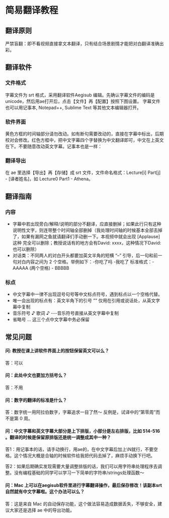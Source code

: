 # 简易翻译教程

## 翻译原则
严禁盲翻：即不看视频直接拿文本翻译，只有结合场景剧情才能把对白翻译准确出彩。

## 翻译软件
### 文件格式
字幕文件为 srt 格式，采用翻译软件Aegisub 编辑。先确认字幕文件的编码是unicode，然后用ae打开后，点击【文件】再【配置】按照下图设置。
字幕文件也可以用记事本, Notepad++, Sublime Text 等其他文本编辑器打开。
 
### 软件界面
黄色方框的时间轴部分请勿改动。如有断句需要改动的，直接在字幕中标出，后期校对会修改。红色方框中，把中文字幕四个字替换为中文翻译即可，中文在上英文在下。不要随意改动英文字幕。记事本也是一样：

### 翻译导出
在 ae 里选择【导出】再【存储】成 srt 文件，文件命名格式：Lecture[i] Part[j] - [译者姓名]，如 Lecture0 Part1 - Athena。


## 翻译指南

### 内容
-	字幕中若出现旁白/解释/说明的部分不翻译，应直接删掉；如果此行只有这种说明性文字，则连带整个时间轴全部删掉（我处理时间轴的时候基本全部去掉了，如果有漏网之鱼就请翻译们手动删一下。本视频中就会出现 [Applause] 这种 完全可以删除；教授说话有的地方会有David: xxxx，这种情况下David: 也可以删除）
-	对话类：不同两人的对白开头都要加英文半角的短横 “–” 引导，后一句和前一句对白内容之间为 2 个空格。举例如下：-你吃了吗  -我吃了 标准格式：- AAAAA (两个空格) - BBBBB

### 标点
-	中文字幕中一律不出现逗号句号等中文标点符号，遇到标点以一个空格代替。
-	唯一会出现的标点有：英文半角下的引号 ”” 仅用在引用或说话处，从英文字幕中复制
-	音乐符号 ♪ 歌词 ♪ ---音乐符号直接从英文字幕中复制
-	省略号 ... 这三个点中文字幕中务必保留
 
 
## 常见问题 

#### 问: 教授在课上讲软件界面上的按钮保留英文可以么？
答：可以

#### 问：此处中文也要加方括号么？
答：不用

#### 问：数字的翻译的标准是什么？
答：数字统一用阿拉伯数字，字幕追求一目了然～ 反例是，试译中的“第零周”而不是第 0 周。

#### 问：中文字幕和英文字幕大部分是上下排版，小部分是左右排版，比如 514-516 。翻译的时候是保留原排版还是统一调整成其中一种？
 
答1：用记事本的话，请手动换行，用ae的，在中文字幕后加上\N就行，不要空格。这个情况大概是合轴的时候软件给我把代码去掉了，麻烦手动换下行吧。

答2：如果后期确实发现需要大量调整排版的话，我们可以用字符串处理程序去调整。没有编程基础的同学可以学习一下简单的字符串/strings处理函数～

#### 问：Mac 上可以在aegisub软件里进行字幕翻译操作，最后保存修改！该副本srt自然就有中文字幕啦。这个办法可以么？

答：这是来自 Mac 的自动保存功能，这个做法容易造成数据丢失，不够安全，建议大家还是选择 ae 中的导出功能。


